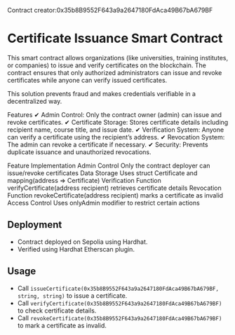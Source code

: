 Contract creator:0x35b8B9552F643a9a2647180FdAca49B67bA679BF
# Certificate Issuance Smart Contract
This smart contract allows organizations (like universities, training institutes, or companies) to issue and verify certificates on the blockchain. The contract ensures that only authorized administrators can issue and revoke certificates while anyone can verify issued certificates.

This solution prevents fraud and makes credentials verifiable in a decentralized way.

Features
✔ Admin Control: Only the contract owner (admin) can issue and revoke certificates.
✔ Certificate Storage: Stores certificate details including recipient name, course title, and issue date.
✔ Verification System: Anyone can verify a certificate using the recipient’s address.
✔ Revocation System: The admin can revoke a certificate if necessary.
✔ Security: Prevents duplicate issuance and unauthorized revocations.

Feature	Implementation
Admin Control	Only the contract deployer can issue/revoke certificates
Data Storage	Uses struct Certificate and mapping(address => Certificate)
Verification	Function verifyCertificate(address recipient) retrieves certificate details
Revocation	Function revokeCertificate(address recipient) marks a certificate as invalid
Access Control	Uses onlyAdmin modifier to restrict certain actions

## Deployment
- Contract deployed on Sepolia using Hardhat.
- Verified using Hardhat Etherscan plugin.

## Usage
- Call `issueCertificate(0x35b8B9552F643a9a2647180FdAca49B67bA679BF, string, string)` to issue a certificate.
- Call `verifyCertificate(0x35b8B9552F643a9a2647180FdAca49B67bA679BF)` to check certificate details.
- Call `revokeCertificate(0x35b8B9552F643a9a2647180FdAca49B67bA679BF)` to mark a certificate as invalid.
